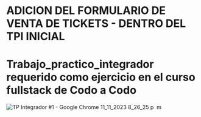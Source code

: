 # ADICION DEL FORMULARIO DE VENTA DE TICKETS - DENTRO DEL TPI INICIAL
# Trabajo_practico_integrador requerido como ejercicio en el curso fullstack de Codo a Codo

![TP Integrador #1 - Google Chrome 11_11_2023 8_26_25 p  m](https://github.com/Kikegit21/Trabajo_practico_integrados/assets/90437345/a10f69d9-4446-4d1e-b9c0-b4cc5f726d49)
